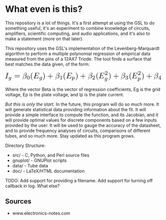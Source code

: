 <h1>What even is this?</h1>
<p>This repository is a lot of things. It's a first attempt at using the GSL to
  do something useful, it's an experiment to combine knowledge of circuits,
  amplifiers, scientific computing, and audio applications, and it's also to
  make a statement (more on that later).</p>
<p>This repository uses the GSL's implementation of the Levenberg-Marquardt
  algorithm to perform a multiple polynomial regression of empirical data
  measured from the pins of a 12AX7 Triode. The tool finds a surface that best
  matches the data given, of the form:</p>
<img src="doc/eqn.png" alt="Function">
<p>Where the vector Beta is the vector of regression coefficients, Eg is the
  grid voltage, Ep is the plate voltage, and Ip is the plate current.</p>
<p><em>But this is only the start.</em> In the future, this program will do
  so much more. It will generate statistical data providing information about
  the fit. It will provide a simple interface to compute the function, and its
  Jacobian, and it will provide optimal values for discrete components based on
  a few inputs provided by the user. It will be used to gauge the accuracy of the
  datasheet, and to provide frequency analyses of circuits, comparisons of
  different tubes, and so much more. Stay updated as this program grows.</p>
<p>Directory Structure:</p>
<ul>
  <li>src/ - C, Python, and Perl source files</li>
  <li>gnuplot/ - GNUPlot scripts</li>
  <li>data/ - Tube data</li>
  <li>doc/ - LaTeX/HTML documentation</li>
</ul>
<p>TODO: Add support for providing a filename. Add support for turning off
	 callback in log. What else?</p>
<h2>Sources</h2>
<ul>
  <li>www.electronics-notes.com</li>
</ul>
